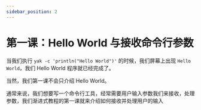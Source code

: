 ```yaml
---
sidebar_position: 2
---
```


# 第一课：Hello World 与接收命令行参数

当我们执行 `yak -c 'println("Hello World")'` 的时候，我们屏幕上出现 `Hello World`，我们 Hello World 程序就已经完成了。

当然，我们第一课不会只介绍 Hello World。

通常来说，我们想要写一个命令行工具，经常需要用户输入参数我们来接收，处理参数，我们渐进式教程的第一课就来介绍如何接收并处理用户的输入

## 


